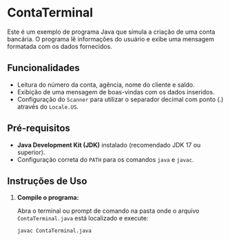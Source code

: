 # ContaTerminal

Este é um exemplo de programa Java que simula a criação de uma conta bancária. O programa lê informações do usuário e exibe uma mensagem formatada com os dados fornecidos.

## Funcionalidades

- Leitura do número da conta, agência, nome do cliente e saldo.
- Exibição de uma mensagem de boas-vindas com os dados inseridos.
- Configuração do `Scanner` para utilizar o separador decimal com ponto (.) através do `Locale.US`.

## Pré-requisitos

- **Java Development Kit (JDK)** instalado (recomendado JDK 17 ou superior).
- Configuração correta do `PATH` para os comandos `java` e `javac`.

## Instruções de Uso

1. **Compile o programa:**

   Abra o terminal ou prompt de comando na pasta onde o arquivo `ContaTerminal.java` está localizado e execute:

   ```bash
   javac ContaTerminal.java
